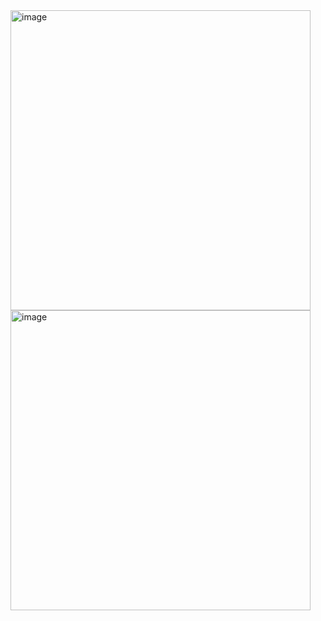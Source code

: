 <img width="480" alt="image" src="https://github.com/user-attachments/assets/4caa31b1-2778-4cf3-8a5e-a06b90a692fa">
<img width="480" alt="image" src="https://github.com/user-attachments/assets/9cbe6b22-45e8-407c-b290-b99b5ac22d10">

